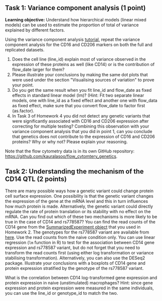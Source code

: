 ## Task 1: Variance component analysis (1 point)
**Learning objective:** Understand how hierarchical models (linear mixed models) can be used to estimate the proportion of total of variance explained by different factors.

Using the variance component analysis [tutorial](https://github.com/kauralasoo/flow_cytomtery_genetics/blob/master/analysis/variance_components/estimate_variance_components.md), repeat the variance component analysis for the CD16 and CD206 markers on both the full and replicated datasets. 
1. Does the cell line (line_id) explain most of variance observed in the expression of these proteins as well (like CD14) or is the contribution of flow_date larger for them? 
2. Please illustrate your conclusions by making the same dot plots that were used under the section "Visualising sources of variation" to prove your point.
3. Do you get the same result when you fit line_id and flow_date as fixed effects in standard linear model (lm)? (Hint: Fit two separate linear models, one with line_id as a fixed effect and another one with flow_data as fixed effect, make sure that you convert flow_date to factor first (as.factor).
4. In Task 3 of Homework 4 you did not detect any genetic variants that were significantly associated with CD16 and CD206 expression after correcting for multiple testing? Combining this observation with your variance component analysis that you did in point 1, can you conclude that genetics does not contribute to the expression of CD16 and CD206 proteins? Why or why not? Please explain your reasoning.

Note that the flow cytometry data is in its own GitHub repository: https://github.com/kauralasoo/flow_cytomtery_genetics.

## Task 2: Understanding the mechanism of the CD14 QTL (2 points)
There are many possible ways how a genetic variant could change protein cell surface expression. One possibility is that the genetic variant changes the expression of the gene at the mRNA level and this in turn influences how much protein is made. Alternatively, the genetic variant could directly regulate the rate of protein translation or its stability with no effect on the mRNA. 
Can you find out which of these two mechanisms is more likely to be true in the case of CD14 and rs778587? You can find the read counts of the CD14 gene from the [SummarizedExperiment object](https://courses.cs.ut.ee/2018/bioinfo/spring/uploads/Main/RNA_SummarizedExperiment.rds.zip) that you used in Homework 2. The genotypes for the rs778587 variant are available from [here](https://github.com/kauralasoo/flow_cytomtery_genetics/blob/master/data/genotypes/cd14_lead_variant.txt).  Use the read counts from the naive condition only. You can use linear regression (`lm` function in R) to test for the association between CD14 gene expression and rs778587 variant, but do not forget that you need to transform the read counts first (using either log transformation or variance stabilising transformation). Alternatively, you can also use the DESeq2 package. Illustrate your conclusions with a boxplots of CD14 gene and protein expression stratified by the genotype of the rs778587 variant. 

What is the correlation between CD14 log-transformed gene expression and protein expression in naive (unstimulated) macrophages? Hint: since gene expression and protein expression were measured in the same individuals, you can use the line_id or genotype_id to match the two. 


<!--stackedit_data:
eyJoaXN0b3J5IjpbLTIwNjM1ODM1NDAsMTg3Mzg2NjM3NCw2Mz
E5Mzc5NTVdfQ==
-->